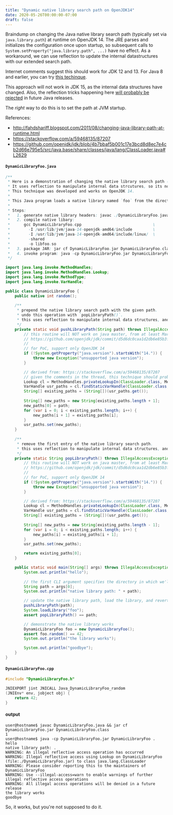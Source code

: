```yaml
---
title: "Dynamic native library search path on OpenJDK14"
date: 2020-05-26T00:00:00-07:00
draft: false
---
```


Braindump on changing the Java native library search path (typically set via `java.library.path`) at runtime on OpenJDK 14.
The JRE parses and initializes the configuration once upon startup, so subsequent calls to `System.setProperty("java.library.path", ...)` have no effect.
As a workaround, we can use reflection to update the internal datastructures with our extended search path.

Internet comments suggest this should work for JDK 12 and 13.
For Java 8 and earlier, you can try [this techinque](https://stackoverflow.com/a/49226657/87207).

This approach will not work in JDK 15, as the internal data structures have changed.
Also, the reflection tricks happening here [will probably be rejected](http://mail.openjdk.java.net/pipermail/jigsaw-dev/2017-May/012673.html) in future Java releases.

The *right* way to do this is to set the path at JVM startup.

References:
  - http://fahdshariff.blogspot.com/2011/08/changing-java-library-path-at-runtime.html
  - https://stackoverflow.com/a/59468135/87207
  - https://github.com/openjdk/jdk/blob/4b7bbaf5b001c17e3bcd8d8ec7e4cb2d66e795e5/src/java.base/share/classes/java/lang/ClassLoader.java#L2629


#### `DynamicLibraryFoo.java`

```java
/**
 * Here is a demonstration of changing the native library search path (`java.library.path`) at runtime.
 * It uses reflection to manipulate internal data strcutures, so its not portable.
 * This technique was developed and works on OpenJDK 14.
 * 
 * This Java program loads a native library named `foo` from the directory given as the first CLI argument.
 * 
 * Steps:
 *   1. generate native library headers: javac ./DynamicLibraryFoo.java -h .
 *   2. compile native libary:
 *      gcc DynamicLibraryFoo.cpp                               \
 *        -I /usr/lib/jvm/java-14-openjdk-amd64/include         \
 *        -I /usr/lib/jvm/java-14-openjdk-amd64/include/linux/  \
 *        -shared 
 *        -o libfoo.so
 *   3. package JAR: jar cf DynamicLibraryFoo.jar DynamicLibraryFoo.class
 *   4. invoke program: java -cp DynamicLibraryFoo.jar DynamicLibraryFoo .
 */

import java.lang.invoke.MethodHandles;
import java.lang.invoke.MethodHandles.Lookup;
import java.lang.invoke.MethodType;
import java.lang.invoke.VarHandle;

public class DynamicLibraryFoo {
	public native int random();
	
	/**
	 * prepend the native library search path with the given path.
	 * undo this operation with `popLibraryPath()`.
	 * this uses reflection to manipulate internal data structures, and is not portable.
	 */
	private static void pushLibraryPath(String path) throws IllegalAccessException, NoSuchFieldException, Exception {
		// this routine will NOT work on java master, from at least Mar 12, 2020 onwards:
		// https://github.com/openjdk/jdk/commit/d5d6dc0caa1d2db6e85b3fe979ae7a204678de57#diff-0ed25ca0c4147559231b206fdaaa5a00
		//
		// for PoC, support only OpenJDK 14
		if (!System.getProperty("java.version").startsWith("14.")) {
			throw new Exception("unsupported java version");
		}

		// derived from: https://stackoverflow.com/a/59468135/87207
		// given the comments in the thread, this technique should probably work on JVMs earlier than OpenJDK 14.
		Lookup cl = MethodHandles.privateLookupIn(ClassLoader.class, MethodHandles.lookup());
		VarHandle usr_paths = cl.findStaticVarHandle(ClassLoader.class, "usr_paths", String[].class);
		String[] existing_paths = (String[])(usr_paths.get());
		
		String[] new_paths = new String[existing_paths.length + 1];
		new_paths[0] = path;
		for (var i = 0; i < existing_paths.length; i++) {
			new_paths[i + 1] = existing_paths[i];
		}
		usr_paths.set(new_paths);
	}
	
	/**
	 * remove the first entry of the native library search path.
	 * this uses reflection to manipulate internal data structures, and is not portable.
	 */
	private static String popLibraryPath() throws IllegalAccessException, NoSuchFieldException, Exception {
		// this routine will NOT work on java master, from at least Mar 12, 2020 onwards:
		// https://github.com/openjdk/jdk/commit/d5d6dc0caa1d2db6e85b3fe979ae7a204678de57#diff-0ed25ca0c4147559231b206fdaaa5a00
		//
		// for PoC, support only OpenJDK 14
		if (!System.getProperty("java.version").startsWith("14.")) {
			throw new Exception("unsupported java version");
		}

		// derived from: https://stackoverflow.com/a/59468135/87207
		Lookup cl = MethodHandles.privateLookupIn(ClassLoader.class, MethodHandles.lookup());
		VarHandle usr_paths = cl.findStaticVarHandle(ClassLoader.class, "usr_paths", String[].class);
		String[] existing_paths = (String[])(usr_paths.get());
		
		String[] new_paths = new String[existing_paths.length - 1];
		for (var i = 0; i < existing_paths.length; i++) {
			new_paths[i] = existing_paths[i + 1];
		}
		usr_paths.set(new_paths);

		return existing_paths[0];
	}

	public static void main(String[] args) throws IllegalAccessException, NoSuchFieldException, Exception {
		System.out.println("hello");
		
		// the first CLI argument specifies the directory in which we'll find the `libfoo.so`.
		String path = args[0];
		System.out.println("native library path: " + path);

		// update the native library path, load the library, and revert the path.
		pushLibraryPath(path);
		System.loadLibrary("foo");
		assert popLibraryPath() == path;

		// demonstrate the native library works
		DynamicLibraryFoo foo = new DynamicLibraryFoo();
		assert foo.random() == 42;
		System.out.println("the library works");

		System.out.println("goodbye");
	}
}

```

#### `DynamicLibraryFoo.cpp`

```c
#include "DynamicLibraryFoo.h"

JNIEXPORT jint JNICALL Java_DynamicLibraryFoo_random
(JNIEnv* env, jobject obj) {
    return 42;
}
```

#### output

```
user@hostname$ javac DynamicLibraryFoo.java && jar cf DynamicLibraryFoo.jar DynamicLibraryFoo.class                                                                                            1
user@hostname$ java -cp DynamicLibraryFoo.jar DynamicLibraryFoo .
hello
native library path: .
WARNING: An illegal reflective access operation has occurred
WARNING: Illegal reflective access using Lookup on DynamicLibraryFoo (file:./DynamicLibraryFoo.jar) to class java.lang.ClassLoader
WARNING: Please consider reporting this to the maintainers of DynamicLibraryFoo
WARNING: Use --illegal-access=warn to enable warnings of further illegal reflective access operations
WARNING: All illegal access operations will be denied in a future release
the library works
goodbye
```

So, it works, but you're not supposed to do it.
